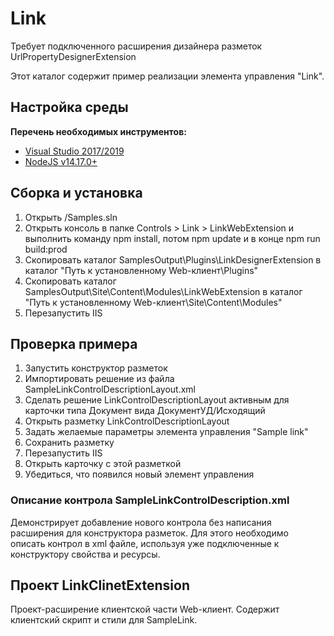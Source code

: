 ﻿# Link

Требует подключенного расширения дизайнера разметок UrlPropertyDesignerExtension

Этот каталог содержит пример реализации элемента управления "Link".

## Настройка среды

**Перечень необходимых инструментов:** 
* [Visual Studio 2017/2019](https://www.visualstudio.com)
* [NodeJS v14.17.0+](https://nodejs.org/en/)

## Сборка и установка

1. Открыть /Samples.sln
4. Открыть консоль в папке Controls > Link > LinkWebExtension и выполнить команду npm install, потом  npm update и в конце npm run build:prod
3. Скопировать каталог SamplesOutput\Plugins\LinkDesignerExtension в каталог "Путь к установленному Web-клиент\Plugins"
4. Скопировать каталог SamplesOutput\Site\Content\Modules\LinkWebExtension в каталог "Путь к установленному Web-клиент\Site\Content\Modules"
5. Перезапустить IIS

## Проверка примера

1. Запустить конструктор разметок
2. Импортировать решение из файла SampleLinkControlDescriptionLayout.xml
3. Сделать решение LinkControlDescriptionLayout активным для карточки типа Документ вида ДокументУД/Исходящий
4. Открыть разметку LinkControlDescriptionLayout
5. Задать желаемые параметры элемента управления "Sample link"
6. Сохранить разметку
7. Перезапустить IIS
8. Открыть карточку с этой разметкой
9. Убедиться, что появился новый элемент управления

### Описание контрола SampleLinkControlDescription.xml

Демонстрирует добавление нового контрола без написания расширения для конструктора разметок.
Для этого необходимо описать контрол в xml файле, используя уже подключенные к конструктору свойства и ресурсы.


## Проект LinkClinetExtension

Проект-расширение клиентской части Web-клиент. Содержит клиентский скрипт и стили для SampleLink.
